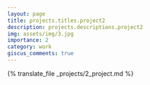 ```yaml
---
layout: page
title: projects.titles.project2
description: projects.descriptions.project2
img: assets/img/3.jpg
importance: 2
category: work
giscus_comments: true
---
```


{% translate_file _projects/2_project.md %}
